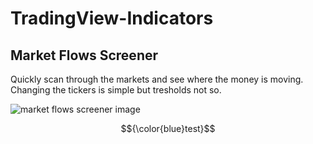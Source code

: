 # TradingView-Indicators
## Market Flows Screener
Quickly scan through the markets and see where the money is moving. Changing the tickers is simple but tresholds not so.


![market flows screener image](https://github.com/mirbyte/TradingView-Indicators/assets/83219244/cd1a3e9d-03ea-4243-a53f-e8cd69cdeede)





$${\color{blue}test}$$
